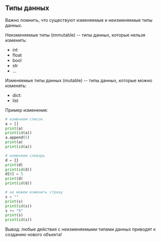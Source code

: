 ## Типы данных
Важно помнить, что существуют изменяемые и неизменяемые типы данных.

Неизменяемые типы (immutable) -- типы данных, которые нельзя изменить:
- int
- float
- bool
- str
- ...

Изменяемые типы данных (mutable) -- типы данных, которые можно изменять:
- dict:
- list

Пример изменения:
```python
# изменяем список
a = []
print(a)
print(id(a))
a.append(5)
print(a)
print(id(a))

# изменяем словарь
d = {}
print(d)
print(id(d))
d[0] = 5
print(d)
print(id(d))

# не можем изменить строку
s = ""
print(s)
print(id(s))
s += "5"
print(s)
print(id(s))
```

Вывод: любые действия с неизменяемыми типами данных приводят к созданию нового объекта!

